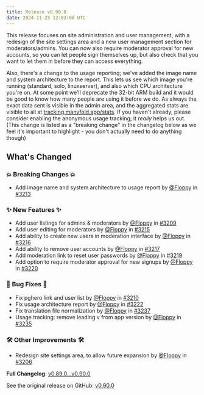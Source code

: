 ```yaml
---
title: Release v0.90.0
date: 2024-11-25 12:03:08 UTC
---
```

This release focuses on site administration and user management, with a redesign of the site settings area and a new user management section for moderators/admins. You can now also require moderator approval for new accounts, so you can let people sign themselves up, but also check that you want to let them in before they can access everything.

Also, there's a change to the usage reporting; we've added the image name and system architecture to the report. This lets us see which image you're running (standard, solo, linuxserver), and also which CPU architecture you're on. At some point we'll deprecate the 32-bit ARM build and it would be good to know how many people are using it before we do. As always the exact data sent is visible in the admin area, and the aggregated stats are visible to all at [tracking.manyfold.app/stats](https://tracking.manyfold.app/stats). If you haven't already, please consider enabling the anonymous usage tracking; it *really* helps us out. (This change is listed as a "breaking change" in the changelog below as we feel it's important to highlight - you don't actually need to do anything though)

## What's Changed
### 💥 Breaking Changes 💥
* Add image name and system architecture to usage report by [@Floppy](https://github.com/Floppy) in [#3213](https://github.com/manyfold3d/manyfold/pull/3213)
### ✨ New Features ✨
* Add user listings for admins & moderators by [@Floppy](https://github.com/Floppy) in [#3209](https://github.com/manyfold3d/manyfold/pull/3209)
* Add user editing for moderators by [@Floppy](https://github.com/Floppy) in [#3215](https://github.com/manyfold3d/manyfold/pull/3215)
* Add ability to create new users in moderation interface by [@Floppy](https://github.com/Floppy) in [#3216](https://github.com/manyfold3d/manyfold/pull/3216)
* Add ability to remove user accounts by [@Floppy](https://github.com/Floppy) in [#3217](https://github.com/manyfold3d/manyfold/pull/3217)
* Add moderation link to reset user passwords by [@Floppy](https://github.com/Floppy) in [#3219](https://github.com/manyfold3d/manyfold/pull/3219)
* Add option to require moderator approval for new signups by [@Floppy](https://github.com/Floppy) in [#3220](https://github.com/manyfold3d/manyfold/pull/3220)
### 🐛 Bug Fixes 🐛
* Fix pghero link and user list by [@Floppy](https://github.com/Floppy) in [#3210](https://github.com/manyfold3d/manyfold/pull/3210)
* Fix usage architecture report by [@Floppy](https://github.com/Floppy) in [#3222](https://github.com/manyfold3d/manyfold/pull/3222)
* Fix translation file normalization by [@Floppy](https://github.com/Floppy) in [#3237](https://github.com/manyfold3d/manyfold/pull/3237)
* Usage tracking: remove leading v from app version by [@Floppy](https://github.com/Floppy) in [#3235](https://github.com/manyfold3d/manyfold/pull/3235)
### 🛠️ Other Improvements 🛠️
* Redesign site settings area, to allow future expansion by [@Floppy](https://github.com/Floppy) in [#3206](https://github.com/manyfold3d/manyfold/pull/3206)


**Full Changelog**: [v0.89.0...v0.90.0](https://github.com/manyfold3d/manyfold/compare/v0.89.0...v0.90.0)

See the original release on GitHub: [v0.90.0](https://github.com/manyfold3d/manyfold/releases/tag/v0.90.0)
